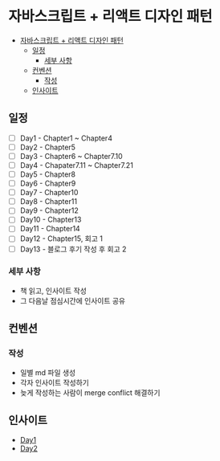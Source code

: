 # 자바스크립트 + 리액트 디자인 패턴

- [자바스크립트 + 리액트 디자인 패턴](#-------------------)
  * [일정](#--)
    + [세부 사항](#-----)
  * [컨벤션](#---)
    + [작성](#--)
  * [인사이트](#----)

## 일정

- [ ] Day1 - Chapter1 ~ Chapter4
- [ ] Day2 - Chapter5
- [ ] Day3 - Chapter6 ~ Chapter7.10
- [ ] Day4 - Chapater7.11 ~ Chapter7.21
- [ ] Day5 - Chapter8
- [ ] Day6 - Chapter9
- [ ] Day7 - Chapter10
- [ ] Day8 - Chapter11
- [ ] Day9 - Chapter12
- [ ] Day10 - Chapter13
- [ ] Day11 - Chapter14
- [ ] Day12 - Chapter15, 회고 1
- [ ] Day13 - 블로그 후기 작성 후 회고 2

### 세부 사항
- 책 읽고, 인사이트 작성
- 그 다음날 점심시간에 인사이트 공유

## 컨벤션

### 작성

- 일별 md 파일 생성
- 각자 인사이트 작성하기
- 늦게 작성하는 사람이 merge conflict 해결하기

## 인사이트

- [Day1](./Day1.md)
- [Day2](./Day2)
